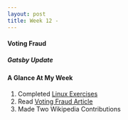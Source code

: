 ```yaml
---
layout: post
title: Week 12 - 
---
```



<!-- Read this article: https://opensource.com/article/19/9/voting-fraud-open-source-solution? and write your thoughts about it  -->
#### Voting Fraud



<!-- Continue to chronicle your progress on your project contributions. -->
##### Gatsby Update





#### A Glance At My Week
1. Completed [Linux Exercises]
3. Read [Voting Fraud Article]
4. Made Two Wikipedia Contributions



<!-- L I N K S -->
[Linux Exercises]:http://www.compsci.hunter.cuny.edu/~sweiss/course_materials/csci395.86/slides/linux_command_tutorial_01.html#81

[Voting Fraud Article]:https://opensource.com/article/19/9/voting-fraud-open-source-solution?